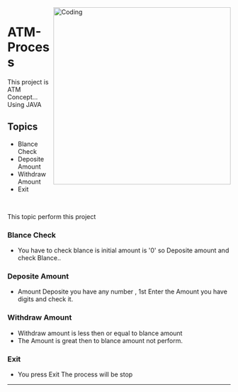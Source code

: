 <img align="right" alt="Coding" width="400" src="https://www.pinterest.com/pin/10203536642764885/"> 


# ATM-Process
 This project is ATM Concept...
 Using JAVA
 ## Topics
 - Blance Check
 - Deposite Amount
 - Withdraw Amount
 - Exit <br>
 <br>
 
 
 This topic perform this project
<br>
### Blance Check
- You have to check blance is initial amount is '0' so Deposite amount and check Blance..
### Deposite Amount 
- Amount Deposite you have any number , 1st Enter the Amount you have digits and check it. 
### Withdraw Amount 
- Withdraw amount is less then or equal to blance amount 
- The Amount is great then to blance amount not perform.
### Exit 
- You press Exit The process will be stop


-----------------------------------------------------------------------------
